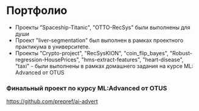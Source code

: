 # Портфолио
- Проекты "Spaceship-Titanic", "OTTO-RecSys" были выполнены для души
- Проект "liver-segmentation" был выполнен в рамках проектного практикума в университете.
- Проекты "Crypto-project", "RecSysKION", "coin_flip_bayes", "Robust-regression-HousePrices", "hms-extract-features", "heart-disease", "taxi" - были выполнены в рамках домашнего задания на курсе ML: Advanced от OTUS

### Финальный проект по курсу ML:Advanced от OTUS
https://github.com/prepref/ai-advert
